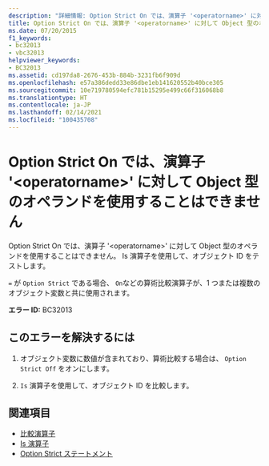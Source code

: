 ```yaml
---
description: "詳細情報: Option Strict On では、演算子 '<operatorname>' に対して Object 型のオペランドを使用することはできません"
title: Option Strict On では、演算子 '<operatorname>' に対して Object 型のオペランドを使用することはできません
ms.date: 07/20/2015
f1_keywords:
- bc32013
- vbc32013
helpviewer_keywords:
- BC32013
ms.assetid: cd197da8-2676-453b-884b-3231fb6f909d
ms.openlocfilehash: e57a386dedd33e86dbe1eb141620552b40bce305
ms.sourcegitcommit: 10e719780594efc781b15295e499c66f316068b8
ms.translationtype: HT
ms.contentlocale: ja-JP
ms.lasthandoff: 02/14/2021
ms.locfileid: "100435708"
---
```

# <a name="option-strict-on-disallows-operands-of-type-object-for-operator-operatorname"></a>Option Strict On では、演算子 '\<operatorname>' に対して Object 型のオペランドを使用することはできません

Option Strict On では、演算子 '\<operatorname>' に対して Object 型のオペランドを使用することはできません。 Is 演算子を使用して、オブジェクト ID をテストします。  
  
 `=` が `Option Strict` である場合、 `On`などの算術比較演算子が、1 つまたは複数のオブジェクト変数と共に使用されます。  
  
 **エラー ID:** BC32013  
  
## <a name="to-correct-this-error"></a>このエラーを解決するには  
  
1. オブジェクト変数に数値が含まれており、算術比較する場合は、 `Option Strict Off` をオンにします。  
  
2. `Is` 演算子を使用して、オブジェクト ID を比較します。  
  
## <a name="see-also"></a>関連項目

- [比較演算子](../language-reference/operators/comparison-operators.md)
- [Is 演算子](../language-reference/operators/is-operator.md)
- [Option Strict ステートメント](../language-reference/statements/option-strict-statement.md)
